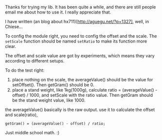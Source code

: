 Thanks for trying my lib. It has been quite a while, and there are still people email me about how to use it. I really appreciate that.

I have written (an blog about hx711)[http://aguegu.net/?p=1327], well, in Chiese...

To config the module right, you need to config the offset and the scale. The `setScale` function should be named `setRatio` to make its function more clear.

The offset and scale value are got by experiments, which means they vary according to different setups.

To do the test right:

1. place nothing on the scale, the averageValue() should be the value for setOffset(). Then getGram() should be 0.
2. place a stand weight, like 1kg(1000g), calculate ratio = (averageValue() - offset) / 1000, and setScale with the ratio value. Then getGram should be the stand weight value, like 1000.

the averageValue() basically is the raw output. use it to calculate the offset and scale(ratio),

```
getGram() = (averageValue() - offset) / ratio;
```

Just middle school math. :)
